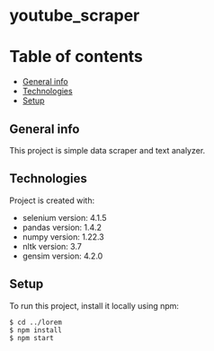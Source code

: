 # youtube_scraper
# Table of contents
* [General info](#general-info)
* [Technologies](#technologies)
* [Setup](#setup)

## General info
This project is simple data scraper and text analyzer. 
	
## Technologies
Project is created with:
* selenium version: 4.1.5
* pandas version: 1.4.2
* numpy version: 1.22.3
* nltk version: 3.7
* gensim version: 4.2.0
	
## Setup
To run this project, install it locally using npm:

```
$ cd ../lorem
$ npm install
$ npm start
